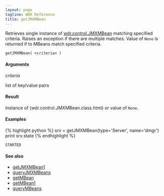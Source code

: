 ```yaml
---
layout: page
tagline: WDR Reference
title: getJMXMBean
---
```


Retrieves single instance of [wdr.control.JMXMBean](wdr.control.JMXMBean.class.html) matching specified criteria.
Raises an exception if there are multiple matches.
Value of `None` is returned if to MBeans match specified criteria.

    getJMXMBean( <criteria> )

#### Arguments

_criteria_

list of key/value pairs

#### Result

Instance of (wdr.control.JMXMBean.class.html) or value of `None`.

#### Examples

{% highlight python %}
srv = getJMXMBean(type='Server', name='dmgr')
print srv.state
{% endhighlight %}

    STARTED

#### See also

* [getJMXMBean1](wdr.control.getJMXMBean1.html)
* [queryJMXMBeans](wdr.control.queryJMXMBeans.html)
* [getMBean](wdr.control.getMBean.html)
* [getMBean1](wdr.control.getMBean1.html)
* [queryMBeans](wdr.control.queryMBeans.html)

